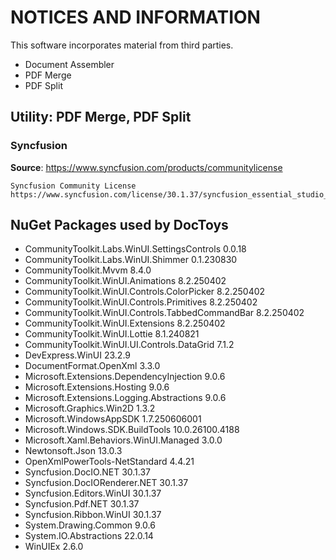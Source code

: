 # NOTICES AND INFORMATION

This software incorporates material from third parties.

- Document Assembler
- PDF Merge
- PDF Split

## Utility: PDF Merge, PDF Split

### Syncfusion

**Source**: https://www.syncfusion.com/products/communitylicense

```
Syncfusion Community License
https://www.syncfusion.com/license/30.1.37/syncfusion_essential_studio_eula.pdf
```


## NuGet Packages used by DocToys

- CommunityToolkit.Labs.WinUI.SettingsControls 0.0.18
- CommunityToolkit.Labs.WinUI.Shimmer 0.1.230830
- CommunityToolkit.Mvvm 8.4.0
- CommunityToolkit.WinUI.Animations 8.2.250402
- CommunityToolkit.WinUI.Controls.ColorPicker 8.2.250402
- CommunityToolkit.WinUI.Controls.Primitives 8.2.250402
- CommunityToolkit.WinUI.Controls.TabbedCommandBar 8.2.250402
- CommunityToolkit.WinUI.Extensions 8.2.250402
- CommunityToolkit.WinUI.Lottie 8.1.240821
- CommunityToolkit.WinUI.UI.Controls.DataGrid 7.1.2
- DevExpress.WinUI 23.2.9
- DocumentFormat.OpenXml 3.3.0
- Microsoft.Extensions.DependencyInjection 9.0.6
- Microsoft.Extensions.Hosting 9.0.6
- Microsoft.Extensions.Logging.Abstractions 9.0.6
- Microsoft.Graphics.Win2D 1.3.2
- Microsoft.WindowsAppSDK 1.7.250606001
- Microsoft.Windows.SDK.BuildTools 10.0.26100.4188
- Microsoft.Xaml.Behaviors.WinUI.Managed 3.0.0
- Newtonsoft.Json 13.0.3
- OpenXmlPowerTools-NetStandard 4.4.21
- Syncfusion.DocIO.NET 30.1.37
- Syncfusion.DocIORenderer.NET 30.1.37
- Syncfusion.Editors.WinUI 30.1.37
- Syncfusion.Pdf.NET 30.1.37
- Syncfusion.Ribbon.WinUI 30.1.37
- System.Drawing.Common 9.0.6
- System.IO.Abstractions 22.0.14
- WinUIEx 2.6.0


